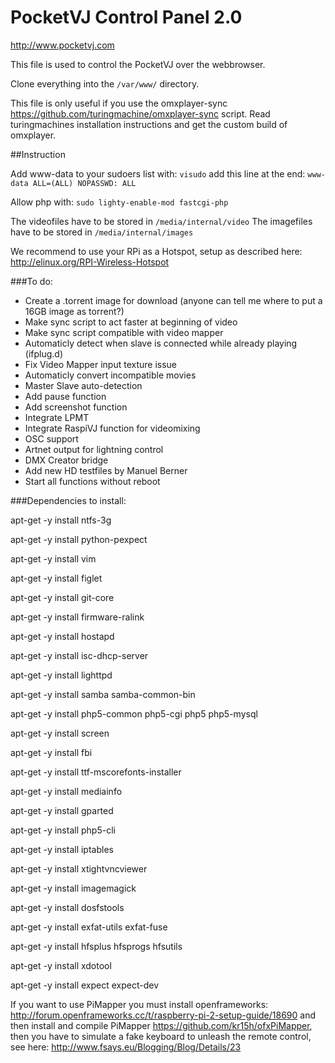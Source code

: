 # PocketVJ Control Panel 2.0

http://www.pocketvj.com

This file is used to control the PocketVJ over the webbrowser.

Clone everything into the `/var/www/` directory.

This file is only useful if you use the omxplayer-sync https://github.com/turingmachine/omxplayer-sync script.
Read turingmachines installation instructions and get the custom build of omxplayer.

##Instruction

Add www-data to your sudoers list with: `visudo` add this line at the end: `www-data ALL=(ALL) NOPASSWD: ALL`

Allow php with: `sudo lighty-enable-mod fastcgi-php`

The videofiles have to be stored in `/media/internal/video`
The imagefiles have to be stored in `/media/internal/images`

We recommend to use your RPi as a Hotspot, setup as described here: http://elinux.org/RPI-Wireless-Hotspot

###To do:
- Create a .torrent image for download (anyone can tell me where to put a 16GB image as torrent?)
- Make sync script to act faster at beginning of video
- Make sync script compatible with video mapper
- Automaticly detect when slave is connected while already playing (ifplug.d)
- Fix Video Mapper input texture issue
- Automaticly convert incompatible movies
- Master Slave auto-detection
- Add pause function
- Add screenshot function
- Integrate LPMT
- Integrate RaspiVJ function for videomixing
- OSC support
- Artnet output for lightning control
- DMX Creator bridge
- Add new HD testfiles by Manuel Berner
- Start all functions without reboot


###Dependencies to install:

apt-get -y install ntfs-3g

apt-get -y install python-pexpect

apt-get -y install vim

apt-get -y install figlet

apt-get -y install git-core

apt-get -y install firmware-ralink

apt-get -y install hostapd

apt-get -y install isc-dhcp-server

apt-get -y install lighttpd

apt-get -y install samba samba-common-bin

apt-get -y install php5-common php5-cgi php5 php5-mysql

apt-get -y install screen

apt-get -y install fbi

apt-get -y install ttf-mscorefonts-installer

apt-get -y install mediainfo

apt-get -y install gparted

apt-get -y install php5-cli

apt-get -y install iptables

apt-get -y install xtightvncviewer

apt-get -y install imagemagick

apt-get -y install dosfstools

apt-get -y install exfat-utils exfat-fuse

apt-get -y install hfsplus hfsprogs hfsutils

apt-get -y install xdotool

apt-get -y install expect expect-dev

If you want to use PiMapper you must install openframeworks: http://forum.openframeworks.cc/t/raspberry-pi-2-setup-guide/18690
and then install and compile PiMapper https://github.com/kr15h/ofxPiMapper, then you have to simulate a fake keyboard to unleash the remote control, see here: 
http://www.fsays.eu/Blogging/Blog/Details/23
